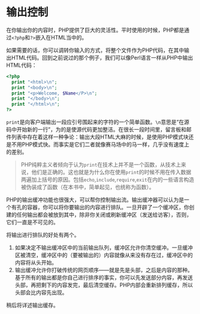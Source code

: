 # 输出控制

在你输出你的内容时，PHP提供了巨大的灵活性。平时使用的时候，PHP都是通过`<?php`和`?>`嵌入在HTML当中的。

如果需要的话，你可以调转你输入的方式，将整个文件作为PHP代码，在其中输出HTML代码。回到之前说过的那个例子，我们可以像Perl语言一样从PHP中输出HTML代码：

```php
<?php
  print "<html>\n";
  print "<body>\n";
  print "<p>Welcome, $Name</P>\n";
  print "</body>\n";
  print "</html>\n";
?>
```

`print`是向客户端输出一段应引号围起来的字符的一个简单函数。`\n`意思是“在源码中开始新的一行”，为的是使源代码更加整洁。在很长一段时间里，留言板和邮件列表中存在着这样一种争论：输出大段HTML大麻的时候，是使用PHP模式块还是不用PHP模式快。而事实是它们二者就像赛马场中的马一样，几乎没有速度上的差别。

> PHP纯粹主义者倾向于认为`print`在技术上并不是一个函数，从技术上来说，他们是正确的。这也就是为什么你在使用`print`的时候不用在传入数据两遍加上括号的原因。包括`echo`,`include`,`require`,`exit`在内的一些语言构造被伪装成了函数（在本书中，简单起见，也统称为函数）。

PHP的输出缓冲功能也很强大，可以帮你控制输出流。输出缓冲器可以认为是一个有孔的容器，你可以将你要输出的内容进行排队。一旦开辟了一个缓冲区，你创建的任何输出都会被放到其中，除非你关闭或刷新缓冲区（发送给访客），否则，它们一直是不可见的。

将输出进行排队的好处有两个。

1. 如果决定不输出缓冲区中的当前输出队列，缓冲区允许你清空缓冲。一旦缓冲区被清空，缓冲区中的（要被输出的）内容就像从来没有存在过，缓冲区中的内容将从头开始。
2. 输出缓冲允许你打破传统的网页顺序——就是先是头部，之后是内容的那种。基于所有的输出都是你自己进行排序的事实，你可以先发送部分内容，再发送头部，再把剩下的内容发完，最后清空缓存。PHP内部会重新排列缓存，所以头部会比内容先出现。

稍后将详述输出缓存。

